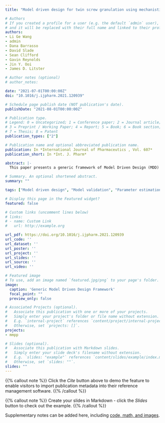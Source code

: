 ```yaml
---
title: "Model driven design for twin screw granulation using mechanistic-based population balance model"

# Authors
# If you created a profile for a user (e.g. the default `admin` user), write the username (folder name) here 
# and it will be replaced with their full name and linked to their profile.
authors:
- Li Ge Wang
- admin
- Dana Barrasso
- David Slade
- Sean Clifford
- Gavin Reynolds
- Jin Y. Ooi
- James D. Litster

# Author notes (optional)
# author_notes:

date: "2021-07-01T00:00:00Z"
doi: "10.1016/j.ijpharm.2021.120939"

# Schedule page publish date (NOT publication's date).
publishDate: "2021-08-01T00:00:00Z"

# Publication type.
# Legend: 0 = Uncategorized; 1 = Conference paper; 2 = Journal article;
# 3 = Preprint / Working Paper; 4 = Report; 5 = Book; 6 = Book section;
# 7 = Thesis; 8 = Patent
publication_types: ["2"]

# Publication name and optional abbreviated publication name.
publication: In *International Journal of Pharmaceutics , Vol. 607*
publication_short: In *Int. J. Pharm*

abstract: |-
  This paper presents a generic framework of Model Driven Design (MDD) with its application for a twin screw granulation process using a mechanistic-based population balance model (PBM). The process kernels including nucleation, breakage, layering and consolidation are defined in the PBM. A recently developed breakage kernel is used with key physics incorporated in the model formulation. Prior to granulation experiments, sensitivity analysis of PBM parameters is performed to investigate the variation of model outputs given the input parameter variance. The significance of liquid to solid ratio (L/S ratio), nucleation and breakage parameters is identified by sensitivity analysis. The sensitivity analysis dramatically reduces the number of fitting parameters in PBM and only nine granulation experiments are required for model calibration and validation. A model validation flowchart is proposed to elucidate the evolution of kinetic rate parameters associated with L/S ratio and screw element geometry. The presented MDD framework for sensitivity analysis, parameter estimation, model verification and validation can be generalized and applied for any particulate process.

# Summary. An optional shortened abstract.
summary: ""

tags: ["Model driven design", "Model validation", "Parameter estimation", "Population balance model", "Sensitivity analysis", "Twin screw granulation"]

# Display this page in the Featured widget?
featured: false

# Custom links (uncomment lines below)
# links:
# - name: Custom Link
#   url: http://example.org

url_pdf: https://doi.org/10.1016/j.ijpharm.2021.120939
url_code: ''
url_dataset: ''
url_poster: ''
url_project: ''
url_slides: ''
url_source: ''
url_video: ''

# Featured image
# To use, add an image named `featured.jpg/png` to your page's folder. 
image:
  caption: 'Generic Model Driven Design Framework'
  focal_point: ""
  preview_only: false

# Associated Projects (optional).
#   Associate this publication with one or more of your projects.
#   Simply enter your project's folder or file name without extension.
#   E.g. `internal-project` references `content/project/internal-project/index.md`.
#   Otherwise, set `projects: []`.
projects:
- mmpp

# Slides (optional).
#   Associate this publication with Markdown slides.
#   Simply enter your slide deck's filename without extension.
#   E.g. `slides: "example"` references `content/slides/example/index.md`.
#   Otherwise, set `slides: ""`.
slides: ""
---
```


{{% callout note %}}
Click the *Cite* button above to demo the feature to enable visitors to import publication metadata into their reference management software.
{{% /callout %}}

{{% callout note %}}
Create your slides in Markdown - click the *Slides* button to check out the example.
{{% /callout %}}

Supplementary notes can be added here, including [code, math, and images](https://wowchemy.com/docs/writing-markdown-latex/).

